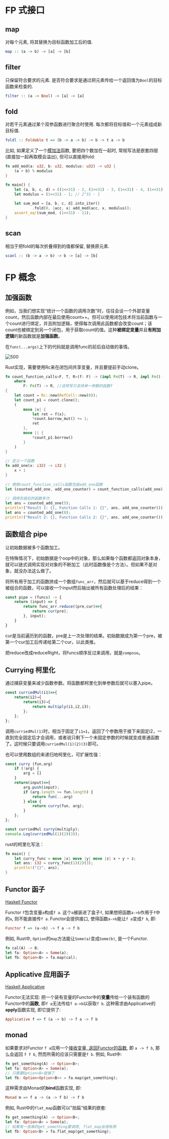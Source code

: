 
# FP 式接口

## map

对每个元素, 将其替换为目标函数加工后的值.

```haskell
map :: (a -> b) -> [a] -> [b]
```

## filter

只保留符合要求的元素. 是否符合要求是通过把元素传给一个返回值为`Bool`的目标函数来检查的.

```haskell
filter :: (a -> Bool) -> [a] -> [a]
```

## fold

对若干元素通过某个双参函数进行聚合时使用. 每次都将目标值和一个元素组成新目标值.

```haskell
foldl :: Foldable t => (b -> a -> b) -> b -> t a -> b
```

比如, 如果定义了一个<u>模加法</u>函数, 要把四个数加在一起时, 常规写法是嵌套四层(直接加一起再取模会溢出), 但可以直接用fold:

```rust
fn add_mod(a: u32, b: u32, modulus: u32) -> u32 {
    (a + b) % modulus
}

fn main() {
    let (a, b, c, d) = ((1<<31) - 2, (1<<31) - 3, (1<<31) - 4, (1<<31) - 5);
    let modulus = (1<<31) - 1; // 2^31 - 1
    
    let sum_mod = [a, b, c, d].into_iter()
            .fold(0, |acc, x| add_mod(acc, x, modulus));
    assert_eq!(sum_mod, (1<<31) - 11);
}
```

## scan

相当于把fold的每次折叠得到的值都保留, 替换原元素.

```haskell
scanl :: (b -> a -> b) -> b -> [a] -> [b]
```


# FP 概念

## 加强函数

例如，当我们想实现“统计一个函数的调用次数”时，往往会设一个外部变量count，然后函数内部在最后使用count++。但可以使用闭包技术将当前函数与一个count进行绑定，并且附加逻辑，使得每次调用此函数都会改变count；该count也被绑定到另一个闭包，用于获取count的值。这种**被绑定变量**并且**有附加逻辑**的新函数就是**加强函数**。

在`func(...args)`上下的代码就是调用func的前后自动做的事情。

![500](assets/uTools_1706072289006.png)

Rust实现，需要使用Rc来在闭包间共享变量，并且要提前手动clone。

```rust
fn count_function_calls<F, T, R>(f: F) -> (impl Fn(T) -> R, impl Fn() -> usize)  
    where  
        F: Fn(T) -> R, //这样写只支持单一参数的函数f  
{  
    let count = Rc::new(RefCell::new(0));  
    let count_p1 = count.clone();  
    (  
        move |x| {  
            let ret = f(x);  
            *count.borrow_mut() += 1;  
            ret  
        },  
        move || {  
            *count_p1.borrow()  
        }  
    )  
}  
  
// 定义一个函数  
fn add_one(x: i32) -> i32 {  
    x + 1  
}  
  
// 使用count_function_calls函数包装add_one函数  
let (counted_add_one, add_one_counter) = count_function_calls(add_one);  
  
// 调用包装后的函数多次  
let ans = counted_add_one(5);  
println!("Result 1: {}, Function Calls 1: {}", ans, add_one_counter());  
let ans = counted_add_one(8);  
println!("Result 2: {}, Function Calls 2: {}", ans, add_one_counter());
```


## 函数组合 pipe

让初始数据被多个函数加工。

在特殊情况下，初始数据是个oop中的对象，那么如果每个函数都返回对象本身，就可以链式调用实现对对象的不断加工（此时函数像是个方法）。但如果不是对象，就没办法这么做了。

将所有用于加工的函数拼成一个数组`func_arr`，然后就可以基于reduce得到一个被组合的函数，可以接收一个input然后输出被所有函数处理后的结果：
```js
const pipe = (funcs) -> {
	return (input) => {
		return func_arr.reduce((pre,cur)=>{
			return cur(pre);
		}, input);
	}
}
```

cur是当前遍历到的函数，pre是上一次处理的结果。初始数据成为第一个pre，被第一个cur加工后传递给第二个cur，以此类推。

把reduce改成reduceRight，将funcs顺序反过来调用，就是`compose`。

## Currying 柯里化

通过捕获变量来减少函数参数。将函数都柯里化到单参数后就可以塞入pipe。

```js
const curriedMul(i1)=>{
	return(i2)→{
		return(i3)→{
			return multiply(i1,i2,i3);
		};
	};
};
```

调用`curriedMul(1)`时，相当于固定了`i1=1`，返回了个参数用于接下来固定i2，一直到完全固定后才会调用，或者说只剩下一个未固定参数的时候就变成普通函数了。这时候只要调用`curriedMul(1)(2)(3)`即可。

也可以使用数组的来递归地柯里化，可扩展性强：
```js
const curry (fun,arg)
	if (!arg) {
		arg = []
	}
	return(input)=>{
		arg.push(input);
		if (arg.length >= fun.length) {
			return fun(...arg)
		} else {
			return curry(fun, arg);
		}
	};
};

const curriedMul curry(multiply);
console.Log(curriedMul(1)(2)(3));
```

rust的柯里化写法：
```rust
fn main() {  
    let curry_func = move |x| move |y| move |z| x + y + z;  
    let ans: i32 = curry_func(1)(2)(3);  
    println!("{}", ans);  
}
```

## Functor 函子

[Haskell Functor](Haskell/Haskell.md#Functor)

 Functor `f`包含变量`a`构成`f a`. 这个`a`被装进了盒子`f`, 如果想把函数`a->b`作用于`f`中的`a`, 则不能直接传`f a`. Functor会提供接口, 使得函数`a->b`能让`f a`变成`f b`, 即:
 
```haskell
Functor f => (a->b) -> f a -> f b
```

例如, Rust中, `Option`的`map`方法能让`Some(a)`变成`Some(b)`, 是一个Functor.

```rust
fn cal(A) -> B;
let fa: Option<A> = Some(a);
let fb: Option<B> = fa.map(cal);
```
## Applicative 应用函子

[Haskell Applicative](Haskell/Haskell.md#Applicative)

Functor无法实现: 把一个装有变量的Functor中的**变量**传给一个装有函数的Functor中的**函数**, 即`f a`无法传给`f a->b`以获取`f b`. 这种需求由Applicative的**apply**函数实现, 即它提供了:

```haskell
Applicative f => f (a -> b) -> f a -> f b
```

## monad

如果要求对Functor `f a`应用一个<u>接收变量, 返回Functor的函数</u>, 即 `a -> f b`, 那么会返回 `f f b`, 然而所需的应该只需要是`f b`. 例如, Rust中:

```rust
fn get_something(A) -> Option<B>;
let fa: Option<A> = Some(a);
// 只需要Option<B>就够了
let fb: Option<Option<B>> = fa.map(get_something);
```

这种需求由Monad的**bind**函数实现, 即:

```haskell
Monad m => f a -> (a -> f b) -> f b
```

例如, Rust中的`flat_map`函数可以"拍扁"结果的嵌套:

```rust
fn get_something(A) -> Option<B>;
let fa: Option<A> = Some(a);
// 如果有一连串的get_something要调用, flat_map会很有用
let fb: Option<B> = fa.flat_map(get_something);
```










